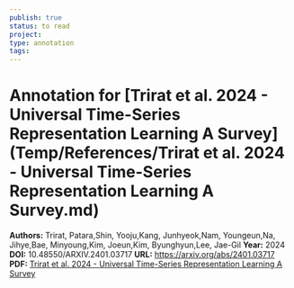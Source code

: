 ```yaml
---
publish: true
status: to read
project:
type: annotation
tags:
---
```

# Annotation for [Trirat et al. 2024 - Universal Time-Series Representation Learning A Survey](Temp/References/Trirat et al. 2024 - Universal Time-Series Representation Learning A Survey.md)

**Authors:** Trirat, Patara,Shin, Yooju,Kang, Junhyeok,Nam, Youngeun,Na, Jihye,Bae, Minyoung,Kim, Joeun,Kim, Byunghyun,Lee, Jae-Gil
**Year:** 2024
**DOI:** 10.48550/ARXIV.2401.03717
**URL:** https://arxiv.org/abs/2401.03717
**PDF:** [Trirat et al. 2024 - Universal Time-Series Representation Learning A Survey](Papers/PDFs/Trirat%20et%20al.%202024%20-%20Universal%20Time-Series%20Representation%20Learning%20A%20Survey.pdf)
